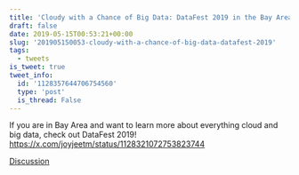 ```yaml
---
title: 'Cloudy with a Chance of Big Data: DataFest 2019 in the Bay Area'
draft: false
date: 2019-05-15T00:53:21+00:00
slug: '201905150053-cloudy-with-a-chance-of-big-data-datafest-2019'
tags:
  - tweets
is_tweet: true
tweet_info:
  id: '1128357644706754560'
  type: 'post'
  is_thread: False
---
```




If you are in Bay Area and want to learn more about everything cloud and big data, check out DataFest 2019! <https://x.com/joyjeetm/status/1128321072753823744>

[Discussion](https://x.com/sytelus/status/1128357644706754560)
